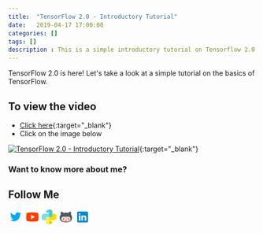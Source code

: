 ```yaml
---
title:  "TensorFlow 2.0 - Introductory Tutorial"
date:   2019-04-17 17:00:00
categories: []
tags: []
description : This is a simple introductory tutorial on Tensorflow 2.0
---
```


TensorFlow 2.0 is here! Let's take a look at a simple tutorial on the basics of TensorFlow.


## To view the video
* [Click here](https://youtu.be/wN4j0CpLp58){:target="_blank"}
* Click on the image below

[![TensorFlow 2.0 - Introductory Tutorial](http://img.youtube.com/vi/wN4j0CpLp58/0.jpg)](http://www.youtube.com/watch?v=wN4j0CpLp58){:target="_blank"}

### Want to know more about me?
## Follow Me
<a href="https://twitter.com/_bhaveshbhatt" target="_blank"><img class="ai-subscribed-social-icon" src="/assets/images/tw.png" width="30"></a>
<a href="https://www.youtube.com/bhaveshbhatt8791/" target="_blank"><img class="ai-subscribed-social-icon" src="/assets/images/ytb.png" width="30"></a>
<a href="https://www.youtube.com/PythonTricks/" target="_blank"><img class="ai-subscribed-social-icon" src="/assets/images/python_logo.png" width="30"></a>
<a href="https://github.com/bhattbhavesh91" target="_blank"><img class="ai-subscribed-social-icon" src="/assets/images/gthb.png" width="30"></a>
<a href="https://www.linkedin.com/in/bhattbhavesh91/" target="_blank"><img class="ai-subscribed-social-icon" src="/assets/images/lnkdn.png" width="30"></a>
